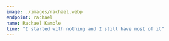 ```yaml
---
image: ./images/rachael.webp
endpoint: rachael
name: Rachael Kamble
line: "I started with nothing and I still have most of it"
---
```

